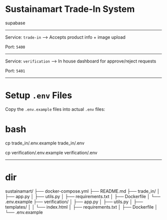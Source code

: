 # Sustainamart Trade-In System

supabase 

------------------------------------------

Service: `trade-in` --> Accepts product info + image upload

Port: `5400`

-------------------------------------------

Service: `verification` --> In house dashboard for approve/reject requests

Port: `5401`

-------------------------------------------

# Setup `.env` Files

Copy the `.env.example` files into actual `.env` files:

# bash

cp trade_in/.env.example trade_in/.env

cp verification/.env.example verification/.env

--------------------------------------------

# dir 

sustainamart/
├── docker-compose.yml
├── README.md
├── trade_in/
│   ├── app.py
│   ├── utils.py
│   ├── requirements.txt
│   ├── Dockerfile
│   └── .env.example
├── verification/
│   ├── app.py
│   ├── utils.py
│   ├── templates/
│   │   └── index.html
│   ├── requirements.txt
│   ├── Dockerfile
│   └── .env.example
